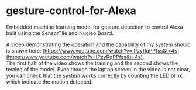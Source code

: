 # gesture-control-for-Alexa

Embedded machine learning model for gesture detection to control Alexa built using the SensorTile and Nucleo Board.

A video demonstrating the operation and the capability of my system should is shown here: [https://www.youtube.com/watch?v=IPzyRqPPfss&t=4s](https://www.youtube.com/watch?v=IPzyRqPPfss&t=4s). 
<br/>The first half of the video shows the training and the second shows the testing of the model. Even though the laptop screen in the video is not clear, you can check that the system works correctly by counting the LED blink, which indicate the motion detected.
